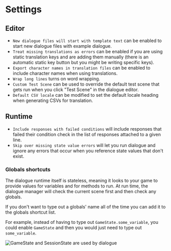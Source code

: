 # Settings

## Editor

- `New dialogue files will start with template text` can be enabled to start new dialogue files with example dialogue.
- `Treat missing translations as errors` can be enabled if you are using static translation keys and are adding them manually (there is an automatic static key button but you might be writing specific keys).
- `Export character names in translation files` can be enabled to include character names when using translations.
- `Wrap long lines` turns on word wrapping.
- `Custom Test Scene` can be used to override the default test scene that gets run when you click "Test Scene" in the dialogue editor.
- `Default CSV locale` can be modified to set the default locale heading when generating CSVs for translation.

## Runtime

- `Include responses with failed conditions` will include responses that failed their condition check in the list of responses attached to a given line.
- `Skip over missing state value errors` will let you run dialogue and ignore any errors that occur when you reference state values that don't exist.

### Globals shortcuts

The dialogue runtime itself is stateless, meaning it looks to your game to provide values for variables and for methods to run. At run time, the dialogue manager will check the current scene first and then check any globals.

If you don't want to type out a globals' name all of the time you can add it to the globals shortcut list.

For example, instead of having to type out `GameState.some_variable`, you could enable `GameState` and then you would just need to type out `some_variable`.

![GameState and SessionState are used by dialogue](states.jpg)
